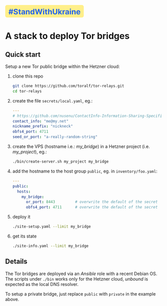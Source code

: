[![StandWithUkraine](https://raw.githubusercontent.com/vshymanskyy/StandWithUkraine/main/badges/StandWithUkraine.svg)](https://github.com/vshymanskyy/StandWithUkraine/blob/main/docs/README.md)

# A stack to deploy Tor bridges

## Quick start

Setup a new Tor public bridge within the Hetzner cloud:

1. clone this repo

    ```bash
    git clone https://github.com/toralf/tor-relays.git
    cd tor-relays
    ```

1. create the file `secrets/local.yaml`, eg.:

    ```yaml
    ---
    # https://github.com/nusenu/ContactInfo-Information-Sharing-Specification
    contact_info: "me@my.net"
    nickname_prefix: "nickneck"
    obfs4_port: 4711
    seed_or_port: "a-really-random-string"
    ```

1. create the VPS (hostname i.e.: _my_bridge_) in a Hetzner project (i.e. _my_project_), eg.:

    ```bash
    ./bin/create-server.sh my_project my_bridge
    ```

1. add the hostname to the host group `public`, eg. in `inventory/foo.yaml`:

    ```yaml
    ---
    public:
      hosts:
        my_bridge:
          or_port: 8443         # overwrite the default of the secret
          obfs4_port: 4711      # overwrite the default of the secret
    ```

1. deploy it

    ```bash
    ./site-setup.yaml --limit my_bridge
    ```

1. get its state

    ```bash
    ./site-info.yaml --limit my_bridge
    ```

## Details

The Tor bridges are deployed via an _Ansible_ role with a recent Debian OS.
The scripts under `./bin` works only for the Hetzner cloud,
_unbound_ is expected as the local DNS resolver.

To setup a private bridge, just replace `public` with `private` in the example above.
